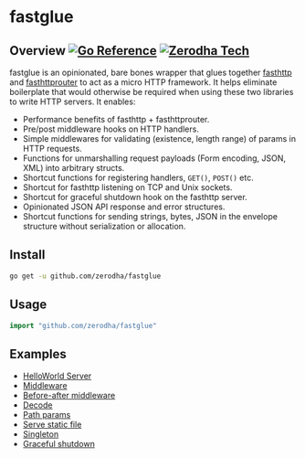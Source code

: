 # fastglue

## Overview [![Go Reference](https://pkg.go.dev/badge/github.com/zerodha/fastglue.svg)](https://pkg.go.dev/github.com/zerodha/fastglue) [![Zerodha Tech](https://zerodha.tech/static/images/github-badge.svg)](https://zerodha.tech)

fastglue is an opinionated, bare bones wrapper that glues together [fasthttp](https://github.com/valyala/fasthttp)
and [fasthttprouter](https://github.com/fasthttp/router) to act as a micro HTTP framework. It helps eliminate
boilerplate that would otherwise be required when using these two libraries to
write HTTP servers. It enables:

- Performance benefits of fasthttp + fasthttprouter.
- Pre/post middleware hooks on HTTP handlers.
- Simple middlewares for validating (existence, length range) of params in HTTP
  requests.
- Functions for unmarshalling request payloads (Form encoding, JSON, XML) into
  arbitrary structs.
- Shortcut functions for registering handlers, `GET()`, `POST()` etc.
- Shortcut for fasthttp listening on TCP and Unix sockets.
- Shortcut for graceful shutdown hook on the fasthttp server.
- Opinionated JSON API response and error structures.
- Shortcut functions for sending strings, bytes, JSON in the envelope structure
  without serialization or allocation.

## Install

```bash
go get -u github.com/zerodha/fastglue
```

## Usage

```go
import "github.com/zerodha/fastglue"
```

## Examples

- [HelloWorld Server](examples/helloworld)
- [Middleware](examples/middleware)
- [Before-after middleware](examples/before-after)
- [Decode](examples/decode)
- [Path params](examples/path)
- [Serve static file](examples/static-file)
- [Singleton](examples/singleton)
- [Graceful shutdown](examples/graceful)
